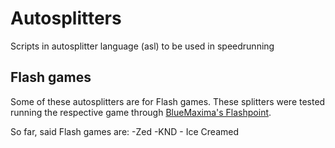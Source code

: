 # Autosplitters

Scripts in autosplitter language (asl) to be used in speedrunning

## Flash games

Some of these autosplitters are for Flash games. These splitters were tested running the respective game through [BlueMaxima's Flashpoint](https://github.com/FlashpointProject/launcher).

So far, said Flash games are:
-Zed
-KND - Ice Creamed
